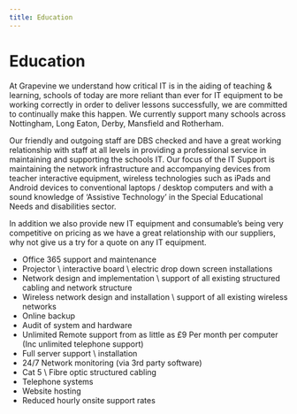```yaml
---
title: Education
---
```


# Education

At Grapevine we understand how critical IT is in the aiding of teaching & learning, schools of today are more reliant than ever for IT equipment to be working correctly in order to deliver lessons successfully, we are committed to continually make this happen.  We currently support many schools across Nottingham, Long Eaton, Derby, Mansfield and Rotherham.

Our friendly and outgoing staff are DBS checked and have a great working relationship with staff at all levels in providing a professional service in maintaining and supporting the schools IT.   Our focus of the IT Support is maintaining the network infrastructure and accompanying devices from teacher interactive equipment, wireless technologies such as iPads and Android devices to conventional laptops / desktop computers and with a sound knowledge of ‘Assistive Technology’ in the Special Educational Needs and disabilities sector.

In addition we also provide new IT equipment and consumable’s being very competitive on pricing as we have a great relationship with our suppliers, why not give us a try for a quote on any IT equipment.

* Office 365 support and maintenance
* Projector \ interactive board \ electric drop down screen installations
* Network design and implementation \ support of all existing structured cabling and network structure
* Wireless network design and installation \ support of all existing wireless networks
* Online backup
* Audit of system and hardware
* Unlimited Remote support from as little as £9 Per month per computer (Inc unlimited telephone support)
* Full server support \ installation
* 24/7 Network monitoring (via 3rd party software)
* Cat 5 \ Fibre optic structured cabling
* Telephone systems
* Website hosting
* Reduced hourly onsite support rates
